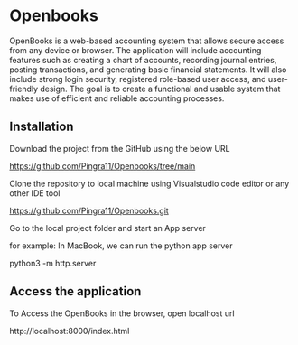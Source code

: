# Openbooks

OpenBooks is a web-based accounting system that allows secure access from any device or browser. The application will include accounting features such as creating a chart of accounts, recording journal entries, posting transactions, and generating basic financial statements. It will also include strong login security, registered role-based user access, and user-friendly design. The goal is to create a functional and usable system that makes use of efficient and reliable accounting processes.

## Installation

Download the project from the GitHub using the below URL

https://github.com/Pingra11/Openbooks/tree/main

Clone the repository to local machine using Visualstudio code editor or any other IDE tool

https://github.com/Pingra11/Openbooks.git

Go to the local project folder and start an App server

  for example: In MacBook, we can run the python app server

  python3 -m http.server

## Access the application

To Access the OpenBooks in the browser, open localhost url

  http://localhost:8000/index.html
